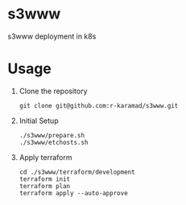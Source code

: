 # s3www
s3www deployment in k8s

# Usage
1. Clone the repository
   ```shell
   git clone git@github.com:r-karamad/s3www.git
   ```
2. Initial Setup
   ```shell
   ./s3www/prepare.sh
   ./s3www/etchosts.sh
   ```
3. Apply terraform
   ```shell
   cd ./s3www/terraform/development
   terraform init
   terraform plan
   terraform apply --auto-approve
   ```

